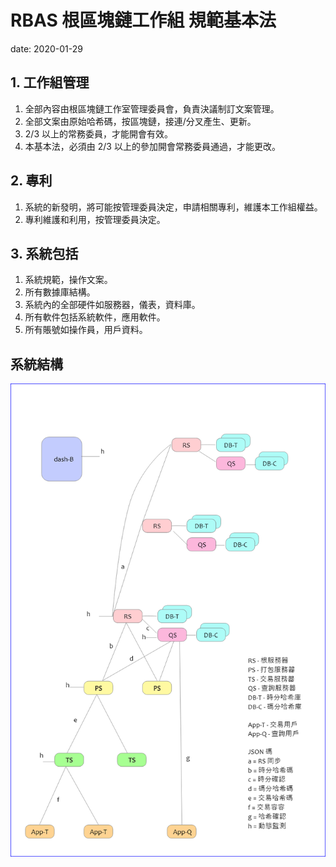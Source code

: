 <!-- headings -->

# RBAS 根區塊鏈工作組 規範基本法

date: 2020-01-29

## 1. 工作組管理

1. 全部內容由根區塊鏈工作室管理委員會，負責決議制訂文案管理。
1. 全部文案由原始哈希碼，按區塊鏈，接連/分叉產生、更新。
1. 2/3 以上的常務委員，才能開會有效。
1. 本基本法，必須由 2/3 以上的參加開會常務委員通過，才能更改。

## 2. 專利

1. 系統的新發明，將可能按管理委員決定，申請相關專利，維護本工作組權益。
1. 專利維護和利用，按管理委員決定。

## 3. 系統包括

1. 系統規範，操作文案。
1. 所有數據庫結構。
1. 系統內的全部硬件如服務器，儀表，資料庫。
1. 所有軟件包括系統軟件，應用軟件。
1. 所有賬號如操作員，用戶資料。

## 系統結構

![](rbas_spec_layout.PNG)
